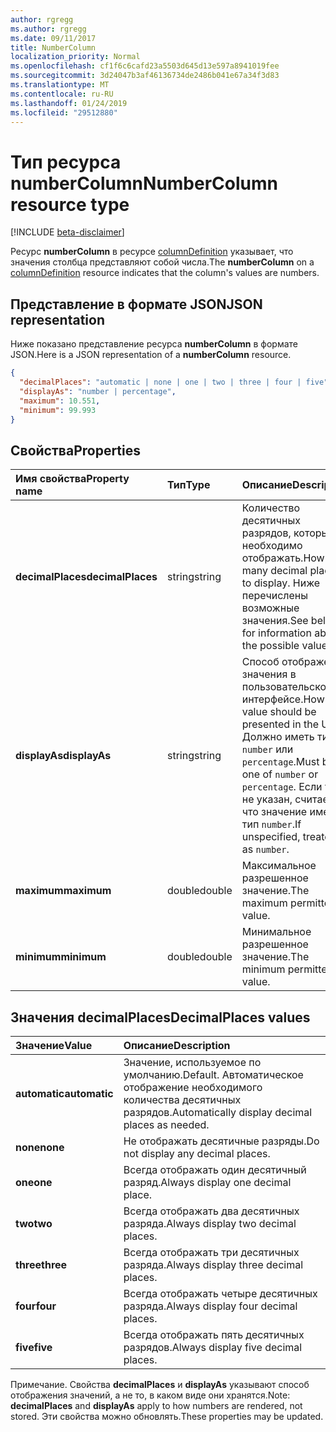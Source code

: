 ```yaml
---
author: rgregg
ms.author: rgregg
ms.date: 09/11/2017
title: NumberColumn
localization_priority: Normal
ms.openlocfilehash: cf1f6c6cafd23a5503d645d13e597a8941019fee
ms.sourcegitcommit: 3d24047b3af46136734de2486b041e67a34f3d83
ms.translationtype: MT
ms.contentlocale: ru-RU
ms.lasthandoff: 01/24/2019
ms.locfileid: "29512880"
---
```

# <a name="numbercolumn-resource-type"></a><span data-ttu-id="a85a2-102">Тип ресурса numberColumn</span><span class="sxs-lookup"><span data-stu-id="a85a2-102">NumberColumn resource type</span></span>

[!INCLUDE [beta-disclaimer](../../includes/beta-disclaimer.md)]

<span data-ttu-id="a85a2-103">Ресурс **numberColumn** в ресурсе [columnDefinition](columndefinition.md) указывает, что значения столбца представляют собой числа.</span><span class="sxs-lookup"><span data-stu-id="a85a2-103">The **numberColumn** on a [columnDefinition](columndefinition.md) resource indicates that the column's values are numbers.</span></span>

## <a name="json-representation"></a><span data-ttu-id="a85a2-104">Представление в формате JSON</span><span class="sxs-lookup"><span data-stu-id="a85a2-104">JSON representation</span></span>

<span data-ttu-id="a85a2-105">Ниже показано представление ресурса **numberColumn** в формате JSON.</span><span class="sxs-lookup"><span data-stu-id="a85a2-105">Here is a JSON representation of a **numberColumn** resource.</span></span>
<!-- { "blockType": "resource", "@odata.type": "microsoft.graph.numberColumn" } -->

```json
{
  "decimalPlaces": "automatic | none | one | two | three | four | five",
  "displayAs": "number | percentage",
  "maximum": 10.551,
  "minimum": 99.993
}
```

## <a name="properties"></a><span data-ttu-id="a85a2-106">Свойства</span><span class="sxs-lookup"><span data-stu-id="a85a2-106">Properties</span></span>

| <span data-ttu-id="a85a2-107">Имя свойства</span><span class="sxs-lookup"><span data-stu-id="a85a2-107">Property name</span></span>      | <span data-ttu-id="a85a2-108">Тип</span><span class="sxs-lookup"><span data-stu-id="a85a2-108">Type</span></span>   | <span data-ttu-id="a85a2-109">Описание</span><span class="sxs-lookup"><span data-stu-id="a85a2-109">Description</span></span>
|:-------------------|:-------|:-----------------------------------------------
| <span data-ttu-id="a85a2-110">**decimalPlaces**</span><span class="sxs-lookup"><span data-stu-id="a85a2-110">**decimalPlaces**</span></span>  | <span data-ttu-id="a85a2-111">string</span><span class="sxs-lookup"><span data-stu-id="a85a2-111">string</span></span> | <span data-ttu-id="a85a2-112">Количество десятичных разрядов, которые необходимо отображать.</span><span class="sxs-lookup"><span data-stu-id="a85a2-112">How many decimal places to display.</span></span> <span data-ttu-id="a85a2-113">Ниже перечислены возможные значения.</span><span class="sxs-lookup"><span data-stu-id="a85a2-113">See below for information about the possible values.</span></span>
| <span data-ttu-id="a85a2-114">**displayAs**</span><span class="sxs-lookup"><span data-stu-id="a85a2-114">**displayAs**</span></span>      | <span data-ttu-id="a85a2-115">string</span><span class="sxs-lookup"><span data-stu-id="a85a2-115">string</span></span> | <span data-ttu-id="a85a2-116">Способ отображения значения в пользовательском интерфейсе.</span><span class="sxs-lookup"><span data-stu-id="a85a2-116">How the value should be presented in the UX.</span></span> <span data-ttu-id="a85a2-117">Должно иметь тип `number` или `percentage`.</span><span class="sxs-lookup"><span data-stu-id="a85a2-117">Must be one of `number` or `percentage`.</span></span> <span data-ttu-id="a85a2-118">Если тип не указан, считается, что значение имеет тип `number`.</span><span class="sxs-lookup"><span data-stu-id="a85a2-118">If unspecified, treated as `number`.</span></span>
| <span data-ttu-id="a85a2-119">**maximum**</span><span class="sxs-lookup"><span data-stu-id="a85a2-119">**maximum**</span></span>        | <span data-ttu-id="a85a2-120">double</span><span class="sxs-lookup"><span data-stu-id="a85a2-120">double</span></span> | <span data-ttu-id="a85a2-121">Максимальное разрешенное значение.</span><span class="sxs-lookup"><span data-stu-id="a85a2-121">The maximum permitted value.</span></span>
| <span data-ttu-id="a85a2-122">**minimum**</span><span class="sxs-lookup"><span data-stu-id="a85a2-122">**minimum**</span></span>        | <span data-ttu-id="a85a2-123">double</span><span class="sxs-lookup"><span data-stu-id="a85a2-123">double</span></span> | <span data-ttu-id="a85a2-124">Минимальное разрешенное значение.</span><span class="sxs-lookup"><span data-stu-id="a85a2-124">The minimum permitted value.</span></span>

## <a name="decimalplaces-values"></a><span data-ttu-id="a85a2-125">Значения decimalPlaces</span><span class="sxs-lookup"><span data-stu-id="a85a2-125">DecimalPlaces values</span></span>

| <span data-ttu-id="a85a2-126">Значение</span><span class="sxs-lookup"><span data-stu-id="a85a2-126">Value</span></span>          | <span data-ttu-id="a85a2-127">Описание</span><span class="sxs-lookup"><span data-stu-id="a85a2-127">Description</span></span>
|:---------------|:--------------------------------------------------------------
| <span data-ttu-id="a85a2-128">**automatic**</span><span class="sxs-lookup"><span data-stu-id="a85a2-128">**automatic**</span></span>  | <span data-ttu-id="a85a2-129">Значение, используемое по умолчанию.</span><span class="sxs-lookup"><span data-stu-id="a85a2-129">Default.</span></span> <span data-ttu-id="a85a2-130">Автоматическое отображение необходимого количества десятичных разрядов.</span><span class="sxs-lookup"><span data-stu-id="a85a2-130">Automatically display decimal places as needed.</span></span>
| <span data-ttu-id="a85a2-131">**none**</span><span class="sxs-lookup"><span data-stu-id="a85a2-131">**none**</span></span>       | <span data-ttu-id="a85a2-132">Не отображать десятичные разряды.</span><span class="sxs-lookup"><span data-stu-id="a85a2-132">Do not display any decimal places.</span></span>
| <span data-ttu-id="a85a2-133">**one**</span><span class="sxs-lookup"><span data-stu-id="a85a2-133">**one**</span></span>        | <span data-ttu-id="a85a2-134">Всегда отображать один десятичный разряд.</span><span class="sxs-lookup"><span data-stu-id="a85a2-134">Always display one decimal place.</span></span>
| <span data-ttu-id="a85a2-135">**two**</span><span class="sxs-lookup"><span data-stu-id="a85a2-135">**two**</span></span>        | <span data-ttu-id="a85a2-136">Всегда отображать два десятичных разряда.</span><span class="sxs-lookup"><span data-stu-id="a85a2-136">Always display two decimal places.</span></span>
| <span data-ttu-id="a85a2-137">**three**</span><span class="sxs-lookup"><span data-stu-id="a85a2-137">**three**</span></span>      | <span data-ttu-id="a85a2-138">Всегда отображать три десятичных разряда.</span><span class="sxs-lookup"><span data-stu-id="a85a2-138">Always display three decimal places.</span></span>
| <span data-ttu-id="a85a2-139">**four**</span><span class="sxs-lookup"><span data-stu-id="a85a2-139">**four**</span></span>       | <span data-ttu-id="a85a2-140">Всегда отображать четыре десятичных разряда.</span><span class="sxs-lookup"><span data-stu-id="a85a2-140">Always display four decimal places.</span></span>
| <span data-ttu-id="a85a2-141">**five**</span><span class="sxs-lookup"><span data-stu-id="a85a2-141">**five**</span></span>       | <span data-ttu-id="a85a2-142">Всегда отображать пять десятичных разрядов.</span><span class="sxs-lookup"><span data-stu-id="a85a2-142">Always display five decimal places.</span></span>

<span data-ttu-id="a85a2-143">Примечание. Свойства **decimalPlaces** и **displayAs** указывают способ отображения значений, а не то, в каком виде они хранятся.</span><span class="sxs-lookup"><span data-stu-id="a85a2-143">Note: **decimalPlaces** and **displayAs** apply to how numbers are rendered, not stored.</span></span>
<span data-ttu-id="a85a2-144">Эти свойства можно обновлять.</span><span class="sxs-lookup"><span data-stu-id="a85a2-144">These properties may be updated.</span></span>

<!--
{
  "type": "#page.annotation",
  "description": "",
  "keywords": "",
  "section": "documentation",
  "tocPath": "Resources/NumberColumn",
  "suppressions": [
    "Error: /api-reference/beta/resources/numberColumn.md:\r\n      Exception processing links.\r\n    System.ArgumentException: Link Definition was null. Link text: !INCLUDE [beta-disclaimer](../../includes/beta-disclaimer.md)\r\n      at ApiDoctor.Validation.DocFile.get_LinkDestinations()\r\n      at ApiDoctor.Validation.DocSet.ValidateLinks(Boolean includeWarnings, String[] relativePathForFiles, IssueLogger issues, Boolean requireFilenameCaseMatch, Boolean printOrphanedFiles)"
  ]
}
-->
